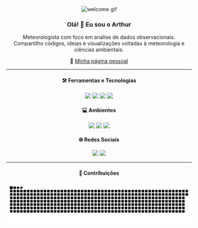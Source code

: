 <div align="center">
  <img height="120" src="https://media.giphy.com/media/M9gbBd9nbDrOTu1Mqx/giphy.gif" alt="welcome gif"/>
</div>

<h3 align="center">Olá! 👋 Eu sou o Arthur</h3>

<p align="center">
  Meteorologista com foco em análise de dados observacionais. <br>
  Compartilho códigos, ideias e visualizações voltadas à meteorologia e ciências ambientais.
</p>

<p align="center">
  🔗 <a href="https://arthurwduart.github.io/arthur-duarte.github.io/">Minha página pessoal</a>
</p>

---

<h4 align="center">🛠️ Ferramentas e Tecnologias</h4>

<p align="center">
  <a href="https://www.python.org/" target="_blank"><img src="https://cdn.jsdelivr.net/gh/devicons/devicon/icons/python/python-original.svg" width="35"/></a>
  <a href="https://www.r-project.org/" target="_blank"><img src="https://cdn.jsdelivr.net/gh/devicons/devicon/icons/r/r-original.svg" width="35"/></a>
  <a href="https://www.gnu.org/software/bash/" target="_blank"><img src="https://cdn.jsdelivr.net/gh/devicons/devicon/icons/bash/bash-original.svg" width="35"/></a>
  <a href="https://git-scm.com/" target="_blank"><img src="https://cdn.jsdelivr.net/gh/devicons/devicon/icons/git/git-original.svg" width="35"/></a>
</p>

<h4 align="center">💻 Ambientes</h4>

<p align="center">
  <a href="https://code.visualstudio.com/" target="_blank"><img src="https://cdn.jsdelivr.net/gh/devicons/devicon/icons/vscode/vscode-original.svg" width="35"/></a>
  <a href="https://www.linux.org/" target="_blank"><img src="https://cdn.jsdelivr.net/gh/devicons/devicon/icons/linux/linux-original.svg" width="35"/></a>
  <a href="https://jupyter.org/" target="_blank"><img src="https://upload.wikimedia.org/wikipedia/commons/3/38/Jupyter_logo.svg" width="35"/></a>
</p>

<h4 align="center">🌐 Redes Sociais</h4>

<p align="center">
  <a href="https://www.instagram.com/arthurwduarte" target="_blank"><img src="https://raw.githubusercontent.com/rahuldkjain/github-profile-readme-generator/master/src/images/icons/Social/instagram.svg" height="35"/></a>
  <a href="https://www.linkedin.com/in/arthurwduarte" target="_blank"><img src="https://raw.githubusercontent.com/rahuldkjain/github-profile-readme-generator/master/src/images/icons/Social/linked-in-alt.svg" height="35"/></a>
</p>

---

<h4 align="center">🐍 Contribuições</h4>

<p align="center">
  <img src="https://github.com/arthurwduart/arthurwduart/blob/output/github-contribution-grid-snake.svg" alt="Snake animation" />
</p>
